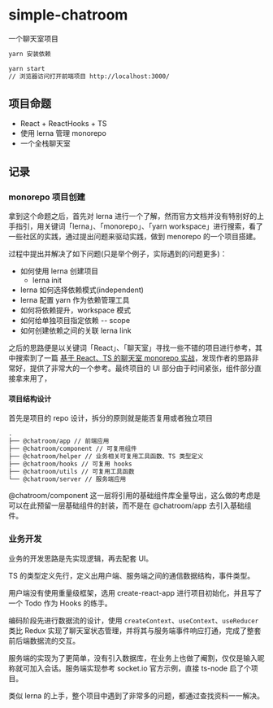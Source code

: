# simple-chatroom

一个聊天室项目

```sh
yarn 安装依赖
```

```sh
yarn start
// 浏览器访问打开前端项目 http://localhost:3000/
```

## 项目命题

- React + ReactHooks + TS
- 使用 lerna 管理 monorepo
- 一个全栈聊天室

## 记录

### monorepo 项目创建

拿到这个命题之后，首先对 lerna 进行一个了解，然而官方文档并没有特别好的上手指引，用关键词「lerna」、「monorepo」、「yarn workspace」进行搜索，看了一些社区的实践，通过提出问题来驱动实践，做到 menorepo 的一个项目搭建。

过程中提出并解决了如下问题(只是举个例子，实际遇到的问题更多)：

- 如何使用 lerna 创建项目
  - lerna init
- lerna 如何选择依赖模式(independent)
- lerna 配置 yarn 作为依赖管理工具
- 如何将依赖提升，workspace 模式
- 如何给单独项目指定依赖 -- scope
- 如何创建依赖之间的关联 lerna link

之后的思路便是以关键词「React」、「聊天室」寻找一些不错的项目进行参考，其中搜索到了一篇 [基于 React、TS 的聊天室 monorepo 实战](https://zhuanlan.zhihu.com/p/126364500)，发现作者的思路非常好，提供了非常大的一个参考。最终项目的 UI 部分由于时间紧张，组件部分直接拿来用了，

#### 项目结构设计

首先是项目的 repo 设计，拆分的原则就是能否复用或者独立项目

```txt
.
├── @chatroom/app // 前端应用
├── @chatroom/component // 可复用组件
├── @chatroom/helper // 业务相关可复用工具函数、TS 类型定义
├── @chatroom/hooks // 可复用 hooks
├── @chatroom/utils // 可复用工具函数
└── @chatroom/server // 服务端应用
```

@chatroom/component 这一层将引用的基础组件库全量导出，这么做的考虑是可以在此预留一层基础组件的封装，而不是在 @chatroom/app 去引入基础组件。

### 业务开发

业务的开发思路是先实现逻辑，再去配套 UI。

TS 的类型定义先行，定义出用户端、服务端之间的通信数据结构，事件类型。

用户端没有使用重量级框架，选用 create-react-app 进行项目初始化，并且写了一个 Todo 作为 Hooks 的练手。

编码阶段先进行数据流的设计，使用 `createContext`、`useContext`、`useReducer` 类比 Redux 实现了聊天室状态管理，并将其与服务端事件响应打通，完成了整套前后端数据流的交互。

服务端的实现为了更简单，没有引入数据库，在业务上也做了阉割，仅仅是输入昵称就可加入会话。服务端实现参考 socket.io 官方示例，直接 ts-node 启了个项目。

类似 lerna 的上手，整个项目中遇到了非常多的问题，都通过查找资料一一解决。
